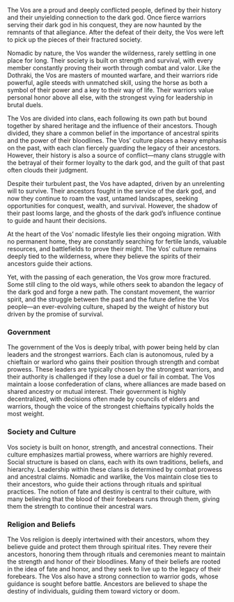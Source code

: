 The Vos are a proud and deeply conflicted people, defined by their history and their unyielding connection to the dark god. Once fierce warriors serving their dark god in his conquest, they are now haunted by the remnants of that allegiance. After the defeat of their deity, the Vos were left to pick up the pieces of their fractured society.

Nomadic by nature, the Vos wander the wilderness, rarely settling in one place for long. Their society is built on strength and survival, with every member constantly proving their worth through combat and valor. Like the Dothraki, the Vos are masters of mounted warfare, and their warriors ride powerful, agile steeds with unmatched skill, using the horse as both a symbol of their power and a key to their way of life. Their warriors value personal honor above all else, with the strongest vying for leadership in brutal duels.

The Vos are divided into clans, each following its own path but bound together by shared heritage and the influence of their ancestors. Though divided, they share a common belief in the importance of ancestral spirits and the power of their bloodlines. The Vos’ culture places a heavy emphasis on the past, with each clan fiercely guarding the legacy of their ancestors. However, their history is also a source of conflict—many clans struggle with the betrayal of their former loyalty to the dark god, and the guilt of that past often clouds their judgment.

Despite their turbulent past, the Vos have adapted, driven by an unrelenting will to survive. Their ancestors fought in the service of the dark god, and now they continue to roam the vast, untamed landscapes, seeking opportunities for conquest, wealth, and survival. However, the shadow of their past looms large, and the ghosts of the dark god’s influence continue to guide and haunt their decisions.

At the heart of the Vos’ nomadic lifestyle lies their ongoing migration. With no permanent home, they are constantly searching for fertile lands, valuable resources, and battlefields to prove their might. The Vos’ culture remains deeply tied to the wilderness, where they believe the spirits of their ancestors guide their actions.

Yet, with the passing of each generation, the Vos grow more fractured. Some still cling to the old ways, while others seek to abandon the legacy of the dark god and forge a new path. The constant movement, the warrior spirit, and the struggle between the past and the future define the Vos people—an ever-evolving culture, shaped by the weight of history but driven by the promise of survival.

### Government

The government of the Vos is deeply tribal, with power being held by clan leaders and the strongest warriors. Each clan is autonomous, ruled by a chieftain or warlord who gains their position through strength and combat prowess. These leaders are typically chosen by the strongest warriors, and their authority is challenged if they lose a duel or fail in combat. The Vos maintain a loose confederation of clans, where alliances are made based on shared ancestry or mutual interest. Their government is highly decentralized, with decisions often made by councils of elders and warriors, though the voice of the strongest chieftains typically holds the most weight.

### Society and Culture
Vos society is built on honor, strength, and ancestral connections. Their culture emphasizes martial prowess, where warriors are highly revered. Social structure is based on clans, each with its own traditions, beliefs, and hierarchy. Leadership within these clans is determined by combat prowess and ancestral claims. Nomadic and warlike, the Vos maintain close ties to their ancestors, who guide their actions through rituals and spiritual practices. The notion of fate and destiny is central to their culture, with many believing that the blood of their forebears runs through them, giving them the strength to continue their ancestral wars.

### Religion and Beliefs
The Vos religion is deeply intertwined with their ancestors, whom they believe guide and protect them through spiritual rites. They revere their ancestors, honoring them through rituals and ceremonies meant to maintain the strength and honor of their bloodlines. Many of their beliefs are rooted in the idea of fate and honor, and they seek to live up to the legacy of their forebears. The Vos also have a strong connection to warrior gods, whose guidance is sought before battle. Ancestors are believed to shape the destiny of individuals, guiding them toward victory or doom.

